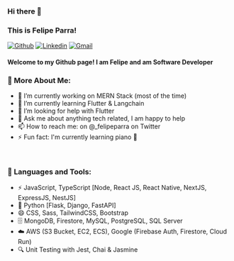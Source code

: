 ### Hi there 👋

### This is Felipe Parra!

[![Github](https://img.shields.io/badge/-Github-000?style=flat&logo=Github&logoColor=white)](https://github.com/felipe-parra)
[![Linkedin](https://img.shields.io/badge/-LinkedIn-blue?style=flat&logo=Linkedin&logoColor=white)](https://www.linkedin.com/in/felipe-parra-ramirez/)
[![Gmail](https://img.shields.io/badge/-Gmail-c14438?style=flat&logo=Gmail&logoColor=white)](mailto:felipeparra.dev@gmail.com)

#### Welcome to my Github page! I am Felipe and am Software Developer


### 🧐 More About Me:


- 🔭 I’m currently working on MERN Stack (most of the time)
- 🌱 I’m currently learning Flutter & Langchain
- 🤔 I’m looking for help with Flutter 
- 💬 Ask me about anything tech related, I am happy to help
- 📫 How to reach me: on @_felipeparra on Twitter
- ⚡ Fun fact: I'm currently learning piano 🎹 

<br>

### 🔨 Languages and Tools:
- ⚡ JavaScript, TypeScript [Node, React JS, React Native, NextJS, ExpressJS, NestJS]
- 🐍 Python [Flask, Django, FastAPI]
- 😄 CSS, Sass, TailwindCSS, Bootstrap
- 🗄️ MongoDB, Firestore, MySQL, PostgreSQL, SQL Server
- ☁️ AWS (S3 Bucket, EC2, ECS), Google (Firebase Auth, Firestore, Cloud Run)
- 🔍 Unit Testing with Jest, Chai & Jasmine


